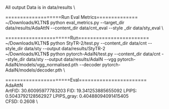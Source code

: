 All output Data is in data/results \

===================Run Eval Metrics============== \
~/Downloads/KLTN$ python eval_metrics.py --target_dir data/results/AdaAttN --content_dir data/cnt_eval --style
_dir data/sty_eval \

======================Run======================== \
~/Downloads/KLTN$ python StyTR-2/test.py --content_dir data/cnt --style_dir data/sty --output data/results/StyTR-2 \
~/Downloads/KLTN$ python pytorch-AdaIN/test.py --content_dir data/cnt --style_dir data/sty --output data/results/AdaIN --vgg pytorch-AdaIN/models/vgg_normalised.pth --decoder pytorch-AdaIN/models/decoder.pth \

======================Eval======================= \
AdaAttN\
ArtFID: 30.60095977783203 FID: 19.341253885655092 LPIPS: 0.5043792128562927 LPIPS_gray: 0.40488094091415405 \
CFSD: 0.2608 \
